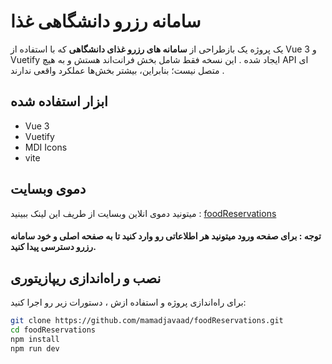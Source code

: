 # سامانه رزرو دانشگاهی غذا

یک پروژه یک بازطراحی از **سامانه های رزرو غذای دانشگاهی** که با استفاده از Vue 3 و Vuetify ایجاد شده . این نسخه فقط شامل بخش فرانت‌اند هستش و به هیچ API ای متصل نیست؛ بنابراین، بیشتر بخش‌ها عملکرد واقعی ندارند .


 
## ابزار استفاده شده
- Vue 3
- Vuetify
- MDI Icons
-  vite
## دموی وبسایت
میتونید دموی انلاین وبسایت از طریف این لینک ببینید : 
[foodReservations](https://github.com/mamadjavaad/foodReservations/)
#### توجه : برای صفحه ورود میتونید هر اطلاعاتی رو وارد کنید تا به صفحه اصلی و خود سامانه رزرو دسترسی پیدا کنید.

## نصب و راه‌اندازی ریپازیتوری

برای راه‌اندازی پروژه و استفاده ازش ، دستورات زیر رو اجرا کنید:

```bash
git clone https://github.com/mamadjavaad/foodReservations.git
cd foodReservations
npm install
npm run dev
```

